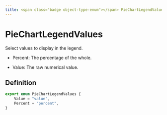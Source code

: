 ```yaml
---
title: <span class="badge object-type-enum"></span> PieChartLegendValues
---
```

# <span class="badge object-type-enum"></span> PieChartLegendValues

Select values to display in the legend.

 - Percent: The percentage of the whole.

 - Value: The raw numerical value.

## Definition

```typescript
export enum PieChartLegendValues {
	Value = "value",
	Percent = "percent",
}

```
